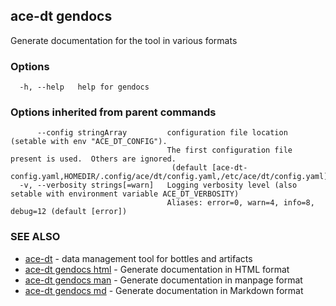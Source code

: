 ## ace-dt gendocs

Generate documentation for the tool in various formats

### Options

```
  -h, --help   help for gendocs
```

### Options inherited from parent commands

```
      --config stringArray         configuration file location (setable with env "ACE_DT_CONFIG").
                                   The first configuration file present is used.  Others are ignored.
                                    (default [ace-dt-config.yaml,HOMEDIR/.config/ace/dt/config.yaml,/etc/ace/dt/config.yaml])
  -v, --verbosity strings[=warn]   Logging verbosity level (also setable with environment variable ACE_DT_VERBOSITY)
                                   Aliases: error=0, warn=4, info=8, debug=12 (default [error])
```

### SEE ALSO

* [ace-dt](ace-dt.md)	 - data management tool for bottles and artifacts
* [ace-dt gendocs html](ace-dt_gendocs_html.md)	 - Generate documentation in HTML format
* [ace-dt gendocs man](ace-dt_gendocs_man.md)	 - Generate documentation in manpage format
* [ace-dt gendocs md](ace-dt_gendocs_md.md)	 - Generate documentation in Markdown format

